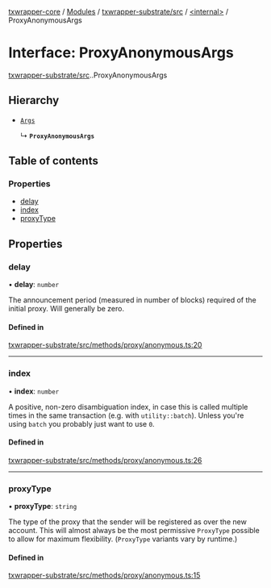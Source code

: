 [txwrapper-core](../README.md) / [Modules](../modules.md) / [txwrapper-substrate/src](../modules/txwrapper_substrate_src.md) / [<internal\>](../modules/txwrapper_substrate_src._internal_.md) / ProxyAnonymousArgs

# Interface: ProxyAnonymousArgs

[txwrapper-substrate/src](../modules/txwrapper_substrate_src.md).[<internal>](../modules/txwrapper_substrate_src._internal_.md).ProxyAnonymousArgs

## Hierarchy

- [`Args`](../modules/txwrapper_core_src.md#args)

  ↳ **`ProxyAnonymousArgs`**

## Table of contents

### Properties

- [delay](txwrapper_substrate_src._internal_.ProxyAnonymousArgs.md#delay)
- [index](txwrapper_substrate_src._internal_.ProxyAnonymousArgs.md#index)
- [proxyType](txwrapper_substrate_src._internal_.ProxyAnonymousArgs.md#proxytype)

## Properties

### delay

• **delay**: `number`

The announcement period (measured in number of blocks) required of the initial proxy.
Will generally be zero.

#### Defined in

[txwrapper-substrate/src/methods/proxy/anonymous.ts:20](https://github.com/paritytech/txwrapper-core/blob/9387f90/packages/txwrapper-substrate/src/methods/proxy/anonymous.ts#L20)

___

### index

• **index**: `number`

A positive, non-zero disambiguation index, in case this is called multiple times in the same
transaction (e.g. with `utility::batch`). Unless you're using `batch` you probably just
want to use `0`.

#### Defined in

[txwrapper-substrate/src/methods/proxy/anonymous.ts:26](https://github.com/paritytech/txwrapper-core/blob/9387f90/packages/txwrapper-substrate/src/methods/proxy/anonymous.ts#L26)

___

### proxyType

• **proxyType**: `string`

The type of the proxy that the sender will be registered as over the
new account. This will almost always be the most permissive `ProxyType` possible to
allow for maximum flexibility. (`ProxyType` variants vary by runtime.)

#### Defined in

[txwrapper-substrate/src/methods/proxy/anonymous.ts:15](https://github.com/paritytech/txwrapper-core/blob/9387f90/packages/txwrapper-substrate/src/methods/proxy/anonymous.ts#L15)
